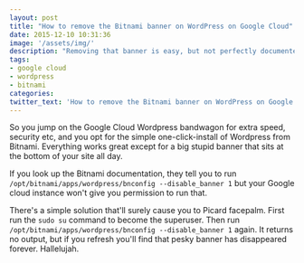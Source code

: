 ```yaml
---
layout: post
title: "How to remove the Bitnami banner on WordPress on Google Cloud"
date: 2015-12-10 10:31:36
image: '/assets/img/'
description: "Removing that banner is easy, but not perfectly documented. "
tags: 
- google cloud
- wordpress
- bitnami
categories:
twitter_text: 'How to remove the Bitnami banner on WordPress on Google Cloud.'
---
```


So you jump on the Google Cloud Wordpress bandwagon for extra speed, security etc, and you opt for the simple one-click-install of Wordpress from Bitnami. Everything works great except for a big stupid banner that sits at the bottom of your site all day. 


If you look up the Bitnami documentation, they tell you to run `/opt/bitnami/apps/wordpress/bnconfig --disable_banner 1` but your Google cloud instance won't give you permission to run that. 


There's a simple solution that'll surely cause you to Picard facepalm. First run the `sudo su` command to become the superuser. Then run `/opt/bitnami/apps/wordpress/bnconfig --disable_banner 1` again. It returns no output, but if you refresh you'll find that pesky banner has disappeared forever. Hallelujah. 






